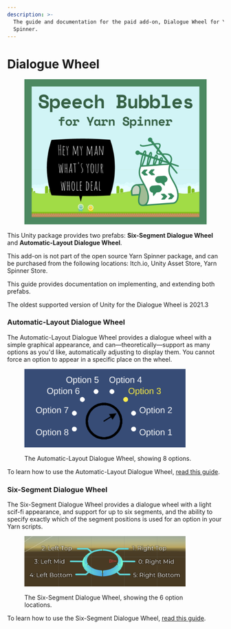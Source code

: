 ```yaml
---
description: >-
  The guide and documentation for the paid add-on, Dialogue Wheel for Yarn
  Spinner.
---
```


# Dialogue Wheel

<figure><img src="../../.gitbook/assets/Speech Bubbles - Itch Cover.png" alt=""><figcaption></figcaption></figure>

This Unity package provides two prefabs: **Six-Segment Dialogue Wheel** and **Automatic-Layout Dialogue Wheel**.&#x20;

This add-on is not part of the open source Yarn Spinner package, and can be purchased from the following locations: Itch.io, Unity Asset Store, Yarn Spinner Store.

This guide provides documentation on implementing, and extending both prefabs.

The oldest supported version of Unity for the Dialogue Wheel is 2021.3

### Automatic-Layout Dialogue Wheel

The Automatic-Layout Dialogue Wheel provides a dialogue wheel with a simple graphical appearance, and can—theoretically—support as many options as you'd like, automatically adjusting to display them. You cannot force an option to appear in a specific place on the wheel.

<figure><img src="../../.gitbook/assets/automatic-wheel-example.png" alt="" width="375"><figcaption><p>The Automatic-Layout Dialogue Wheel, showing 8 options.</p></figcaption></figure>

To learn how to use the Automatic-Layout Dialogue Wheel, [read this guide](using-auto-layout-wheel.md).

### Six-Segment Dialogue Wheel

The Six-Segment Dialogue Wheel provides a dialogue wheel with a light scif-fi appearance, and support for up to six segments, and the ability to specify exactly which of the segment positions is used for an option in your Yarn scripts.

<figure><img src="../../.gitbook/assets/six-segment-dialogue-wheel-example.png" alt="" width="375"><figcaption><p>The Six-Segment Dialogue Wheel, showing the 6 option locations.</p></figcaption></figure>

To learn how to use the Six-Segment Dialogue Wheel, [read this guide](using-six-segment-wheel.md).
